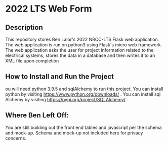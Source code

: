 # 2022 LTS Web Form 

## Description
This repository stores Ben Lalor's 2022 NRCC-LTS Flask web application.  The web application is run on python3 using Flask's micro web framework. The web application asks the user for project information related to the electrical systems, stores the data in a database and then writes it to an XML file upon completion

## How to Install and Run the Project
ou will need python 3.9.5 and sqlAlchemy to run this project. You can install python by visiting https://www.python.org/downloads/ . You can install sql Alchemy by visiting https://pypi.org/project/SQLAlchemy/ .

## Where Ben Left Off:

You are still building out the front end tables and javascript per the schema and mock-up. Schema and mock-up not included here for privacy concerns.

